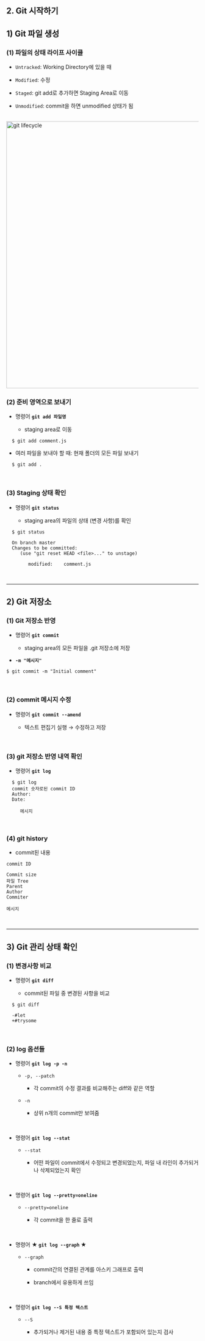 ## 2. Git 시작하기
## 1) Git 파일 생성
### (1) 파일의 상태 라이프 사이클
* ```Untracked```: Working Directory에 있을 때

* ```Modified```: 수정

* ```Staged```: git add로 추가하면 Staging Area로 이동

* ```Unmodified```: commit을 하면 unmodified 상태가 됨
<br>

<img src="https://user-images.githubusercontent.com/108077414/190606257-0643831b-80ec-47e4-b325-613ddc930c37.png" alt="git lifecycle" width="700px" />

<br>

### (2) 준비 영역으로 보내기
* 명령어 __```git add 파일명```__

   * staging area로 이동

```
  $ git add comment.js
```

* 여러 파일을 보내야 할 때: 현재 폴더의 모든 파일 보내기
```
  $ git add .
```

<br>

### (3) Staging 상태 확인
* 명령어 __```git status```__

   * staging area의 파일의 상태 (변경 사항)를 확인

```
  $ git status
  
  On branch master
  Changes to be committed:
     (use "git reset HEAD <file>..." to unstage)
     
        modified:    comment.js
```

<br>
<hr>

## 2) Git 저장소
### (1) Git 저장소 반영
* 명령어 __```git commit```__

   * staging area의 모든 파일을 .git 저장소에 저장

* __```-m "메시지"```__

```
$ git commit -m "Initial comment"
```

<br>

### (2) commit 메시지 수정
* 명령어 __```git commit --amend```__

   * 텍스트 편집기 실행 → 수정하고 저장

<br>

### (3) git 저장소 반영 내역 확인
* 명령어 __```git log```__

```
  $ git log
  commit 숫자로된 commit ID
  Author: 
  Date: 
  
     메시지
```

<br>

### (4) git history
* commit된 내용
```
commit ID

Commit size
파일 Tree
Parent
Author
Commiter

메시지
```

<br>
<hr>

## 3) Git 관리 상태 확인
### (1) 변경사항 비교
* 명령어 __```git diff```__

   * commit된 파일 중 변경된 사항을 비교
   
```
  $ git diff
  
  -#let
  +#trysome
```

<br>

### (2) log 옵션들
* 명령어 __```git log -p -n```__

   * ```-p, --patch```

      * 각 commit의 수정 결과를 비교해주는 diff와 같은 역할

   * ```-n```
   
      * 상위 n개의 commit만 보여줌

<br>

* 명령어 __```git log --stat```__

   * ```--stat```

      * 어떤 파일이 commit에서 수정되고 변경되었는지, 파일 내 라인이 추가되거나 삭제되었는지 확인

<br>

* 명령어 __```git log --pretty=oneline```__

   * ```--pretty=oneline```

      * 각 commit을 한 줄로 출력

<br>

* 명령어 __★ ```git log --graph``` ★__

   * ```--graph```

      * commit간의 연결된 관계를 아스키 그래프로 출력

      * branch에서 유용하게 쓰임

<br>

* 명령어 __```git log --S 특정 텍스트```__

   * ```--S```

      * 추가되거나 제거된 내용 중 특정 텍스트가 포함되어 있는지 검사

